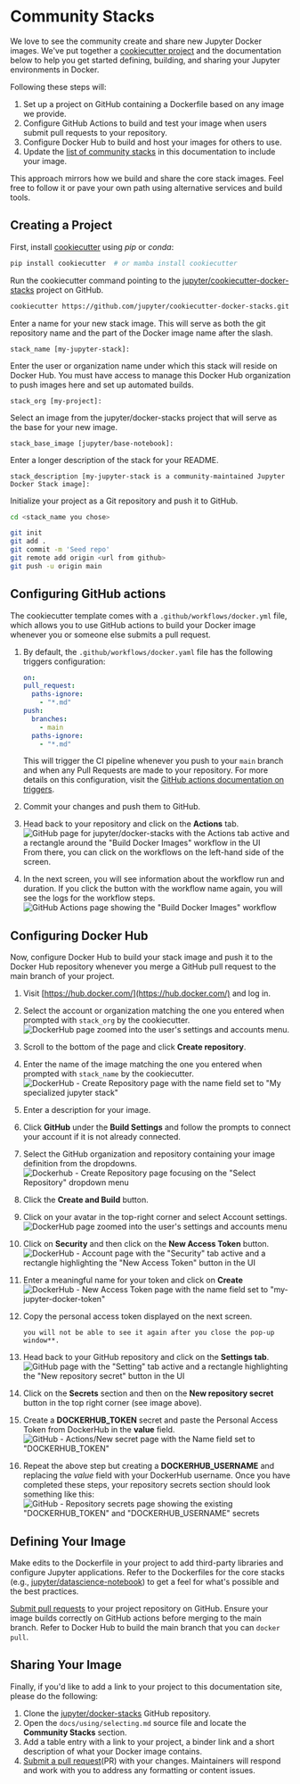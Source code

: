 # Community Stacks

We love to see the community create and share new Jupyter Docker images.
We've put together a [cookiecutter project](https://github.com/jupyter/cookiecutter-docker-stacks)
and the documentation below to help you get started defining, building, and sharing your Jupyter environments in Docker.

Following these steps will:

1. Set up a project on GitHub containing a Dockerfile based on any image we provide.
2. Configure GitHub Actions to build and test your image when users submit pull requests to your repository.
3. Configure Docker Hub to build and host your images for others to use.
4. Update the [list of community stacks](../using/selecting.md#community-stacks) in this documentation to include your image.

This approach mirrors how we build and share the core stack images.
Feel free to follow it or pave your own path using alternative services and build tools.

## Creating a Project

First, install [cookiecutter](https://github.com/cookiecutter/cookiecutter) using _pip_ or _conda_:

```bash
pip install cookiecutter  # or mamba install cookiecutter
```

Run the cookiecutter command pointing to the [jupyter/cookiecutter-docker-stacks](https://github.com/jupyter/cookiecutter-docker-stacks) project on GitHub.

```bash
cookiecutter https://github.com/jupyter/cookiecutter-docker-stacks.git
```

Enter a name for your new stack image.
This will serve as both the git repository name and the part of the Docker image name after the slash.

```text
stack_name [my-jupyter-stack]:
```

Enter the user or organization name under which this stack will reside on Docker Hub.
You must have access to manage this Docker Hub organization to push images here and set up automated builds.

```text
stack_org [my-project]:
```

Select an image from the jupyter/docker-stacks project that will serve as the base for your new image.

```text
stack_base_image [jupyter/base-notebook]:
```

Enter a longer description of the stack for your README.

```text
stack_description [my-jupyter-stack is a community-maintained Jupyter Docker Stack image]:
```

Initialize your project as a Git repository and push it to GitHub.

```bash
cd <stack_name you chose>

git init
git add .
git commit -m 'Seed repo'
git remote add origin <url from github>
git push -u origin main
```

## Configuring GitHub actions

The cookiecutter template comes with a `.github/workflows/docker.yml` file, which allows you to use GitHub actions to build your Docker image whenever you or someone else submits a pull request.

1. By default, the `.github/workflows/docker.yaml` file has the following triggers configuration:

   ```yaml
   on:
   pull_request:
     paths-ignore:
       - "*.md"
   push:
     branches:
       - main
     paths-ignore:
       - "*.md"
   ```

   This will trigger the CI pipeline whenever you push to your `main` branch and when any Pull Requests are made to your repository.
   For more details on this configuration, visit the [GitHub actions documentation on triggers](https://docs.github.com/en/actions/using-workflows/events-that-trigger-workflows).

2. Commit your changes and push them to GitHub.
3. Head back to your repository and click on the **Actions** tab.
   ![GitHub page for jupyter/docker-stacks with the Actions tab active and a rectangle around the "Build Docker Images" workflow in the UI](../_static/contributing/stacks/github-actions-tab.png)
   From there, you can click on the workflows on the left-hand side of the screen.
4. In the next screen, you will see information about the workflow run and duration.
   If you click the button with the workflow name again, you will see the logs for the workflow steps.
   ![GitHub Actions page showing the "Build Docker Images" workflow](../_static/contributing/stacks/github-actions-workflow.png)

## Configuring Docker Hub

Now, configure Docker Hub to build your stack image and push it to the Docker Hub repository whenever
you merge a GitHub pull request to the main branch of your project.

1. Visit [https://hub.docker.com/](https://hub.docker.com/) and log in.
2. Select the account or organization matching the one you entered when prompted with `stack_org` by the cookiecutter.
   ![DockerHub page zoomed into the user's settings and accounts menu.](../_static/contributing/stacks/docker-org-select.png)
3. Scroll to the bottom of the page and click **Create repository**.
4. Enter the name of the image matching the one you entered when prompted with `stack_name` by the cookiecutter.
   ![DockerHub - Create Repository page with the name field set to "My specialized jupyter stack"](../_static/contributing/stacks/docker-repo-name.png)
5. Enter a description for your image.
6. Click **GitHub** under the **Build Settings** and follow the prompts to connect your account if it is not already connected.
7. Select the GitHub organization and repository containing your image definition from the dropdowns.
   ![Dockerhub - Create Repository page focusing on the "Select Repository" dropdown menu](../_static/contributing/stacks/docker-github-settings.png)
8. Click the **Create and Build** button.
9. Click on your avatar in the top-right corner and select Account settings.
   ![DockerHub page zoomed into the user's settings and accounts menu](../_static/contributing/stacks/docker-org-select.png)
10. Click on **Security** and then click on the **New Access Token** button.
    ![DockerHub - Account page with the "Security" tab active and a rectangle highlighting the "New Access Token" button in the UI](../_static/contributing/stacks/docker-org-security.png)
11. Enter a meaningful name for your token and click on **Create**
    ![DockerHub - New Access Token page with the name field set to "my-jupyter-docker-token"](../_static/contributing/stacks/docker-org-create-token.png)
12. Copy the personal access token displayed on the next screen.

    ```{note}
    you will not be able to see it again after you close the pop-up window**.
    ```

13. Head back to your GitHub repository and click on the **Settings tab**.
    ![GitHub page with the "Setting" tab active and a rectangle highlighting the "New repository secret" button in the UI](../_static/contributing/stacks/github-create-secrets.png)
14. Click on the **Secrets** section and then on the **New repository secret** button in the top right corner (see image above).
15. Create a **DOCKERHUB_TOKEN** secret and paste the Personal Access Token from DockerHub in the **value** field.
    ![GitHub - Actions/New secret page with the Name field set to "DOCKERHUB_TOKEN"](../_static/contributing/stacks/github-secret-token.png)
16. Repeat the above step but creating a **DOCKERHUB_USERNAME** and replacing the _value_ field with your DockerHub username.
    Once you have completed these steps, your repository secrets section should look something like this:
    ![GitHub - Repository secrets page showing the existing "DOCKERHUB_TOKEN" and "DOCKERHUB_USERNAME" secrets](../_static/contributing/stacks/github-secrets-completed.png)

## Defining Your Image

Make edits to the Dockerfile in your project to add third-party libraries and configure Jupyter
applications.
Refer to the Dockerfiles for the core stacks (e.g., [jupyter/datascience-notebook](https://github.com/jupyter/docker-stacks/blob/main/datascience-notebook/Dockerfile))
to get a feel for what's possible and the best practices.

[Submit pull requests](https://github.com/PointCloudLibrary/pcl/wiki/A-step-by-step-guide-on-preparing-and-submitting-a-pull-request)
to your project repository on GitHub.
Ensure your image builds correctly on GitHub actions before merging to the main branch.
Refer to Docker Hub to build the main branch that you can `docker pull`.

## Sharing Your Image

Finally, if you'd like to add a link to your project to this documentation site, please do the following:

1. Clone the [jupyter/docker-stacks](https://github.com/jupyter/docker-stacks) GitHub repository.
2. Open the `docs/using/selecting.md` source file and locate the **Community Stacks** section.
3. Add a table entry with a link to your project, a binder link and a short description of what your Docker image contains.
4. [Submit a pull request](https://github.com/PointCloudLibrary/pcl/wiki/A-step-by-step-guide-on-preparing-and-submitting-a-pull-request)(PR) with your changes.
   Maintainers will respond and work with you to address any formatting or content issues.
